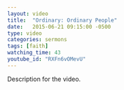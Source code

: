 ```yaml
---
layout: video
title:  "Ordinary: Ordinary People"
date:   2015-06-21 09:15:00 -0500
type: video
categories: sermons
tags: [faith]
watching_time: 43
youtube_id: "RXFn6vOMevU"
---
```

Description for the video.
